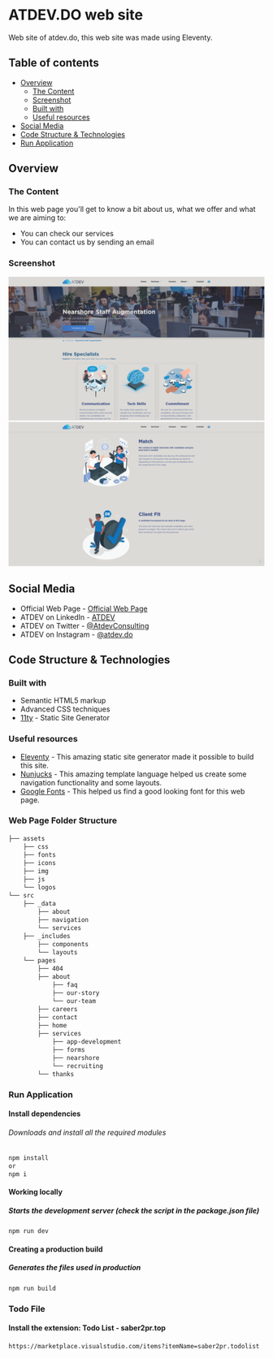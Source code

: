 <!-- @format -->

# ATDEV.DO web site

Web site of atdev.do, this web site was made using Eleventy.

## Table of contents

-   [Overview](#overview)
    -   [The Content](#the-content)
    -   [Screenshot](#screenshot)
    -   [Built with](#built-with)
    -   [Useful resources](#useful-resources)
-   [Social Media](#social-media)
-   [Code Structure & Technologies](#code-structure--technologies)
-   [Run Application](#run-application)

## Overview

### The Content

In this web page you'll get to know a bit about us, what we offer and what we are aiming to:

-   You can check our services
-   You can contact us by sending an email

### Screenshot

![Web Page Nearshore](./assets/img/design/nearshore.png)
![Web Page Recruiting](./assets/img/design/recruiting.png)

## Social Media

-   Official Web Page - [Official Web Page](https://atdev.do/)
-   ATDEV on LinkedIn - [ATDEV](https://www.linkedin.com/company/atdev/about/)
-   ATDEV on Twitter - [@AtdevConsulting](https://twitter.com/AtdevConsulting)
-   ATDEV on Instagram - [@atdev.do](https://www.instagram.com/atdev.do/)

## Code Structure & Technologies

### Built with

-   Semantic HTML5 markup
-   Advanced CSS techniques
-   [11ty](https://www.11ty.dev/) - Static Site Generator

### Useful resources

-   [Eleventy](https://www.11ty.dev/docs/) - This amazing static site generator made it possible to build this site.
-   [Nunjucks](https://www.11ty.dev/docs/languages/nunjucks/) - This amazing template language helped us create some navigation functionality and some layouts.
-   [Google Fonts](https://fonts.google.com/) - This helped us find a good looking font for this web page.

### Web Page Folder Structure

```.
├── assets
    ├── css
    ├── fonts
    ├── icons
    ├── img
    ├── js
    └── logos
└── src
    ├── _data
        ├── about
        ├── navigation
        └── services
    ├── _includes
        ├── components
        └── layouts
    └── pages
        ├── 404
        ├── about
            ├── faq
            ├── our-story
            └── our-team
        ├── careers
        ├── contact
        ├── home
        ├── services
            ├── app-development
            ├── forms
            ├── nearshore
            └── recruiting
        └── thanks
```

### Run Application

#### Install dependencies

###### Downloads and install all the required modules

```.
npm install
or
npm i
```

#### Working locally

##### Starts the development server (check the script in the package.json file)

```.
npm run dev
```

#### Creating a production build

##### Generates the files used in production

```.
npm run build
```

### Todo File

#### Install the extension: Todo List - saber2pr.top

```.
https://marketplace.visualstudio.com/items?itemName=saber2pr.todolist
```